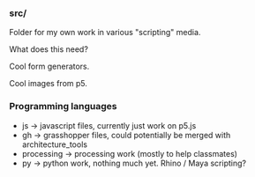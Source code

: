 
### src/

Folder for my own work in various "scripting" media. 

What does this need?

Cool form generators.

Cool images from p5.




### Programming languages 



* js -> javascript files, currently just work on p5.js
* gh -> grasshopper files, could potentially be merged with architecture_tools
* processing -> processing work (mostly to help classmates)
* py -> python work, nothing much yet. Rhino / Maya scripting?